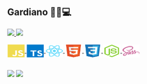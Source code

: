 ## Gardiano 🤵🏻💻

 <div>
  <a href="https://github.com/Gardiano">
  <img height="180em" src="https://github-readme-stats.vercel.app/api?username=Gardiano&show_icons=true&theme=tokyonight&include_all_commits=true&count_private=true" />
  <img height="180em" src="https://github-readme-stats.vercel.app/api/top-langs/?username=Gardiano&layout=compact&langs_count=7&theme=tokyonight" />
</div>
 
<div style="display: inline_block"><br>
  <img align="center" alt="gard-Js" height="30" width="40" src="https://raw.githubusercontent.com/devicons/devicon/master/icons/javascript/javascript-plain.svg">
  <img align="center" alt="gard-Ts" height="30" width="40" src="https://raw.githubusercontent.com/devicons/devicon/master/icons/typescript/typescript-plain.svg">
  <img align="center" alt="gard-React" height="30" width="40" src="https://raw.githubusercontent.com/devicons/devicon/master/icons/react/react-original.svg">
  <img align="center" alt="gard-HTML" height="30" width="40" src="https://raw.githubusercontent.com/devicons/devicon/master/icons/html5/html5-original.svg">
  <img align="center" alt="gard-CSS" height="30" width="40" src="https://raw.githubusercontent.com/devicons/devicon/master/icons/css3/css3-original.svg">
  <img align="center" alt="gard-nodeJS" height="30" width="40" src="https://raw.githubusercontent.com/devicons/devicon/master/icons/nodejs/nodejs-original.svg">
   <img align="center" alt="gard-nodeJS" height="30" width="40" src="https://raw.githubusercontent.com/devicons/devicon/master/icons/sass/sass-original.svg">
</div>
  
  
  ##
  
  
<div> 
  <a href="https://instagram.com/Gardianoz" target="_blank"><img src="https://img.shields.io/badge/-Instagram-d74242?style=for-the-badge&logo=instagram&logoColor=white" target="_blank"></a>
  <a href="https://www.linkedin.com/in/jo%C3%A3o-paulo-nascimento-gardiano-34004517b/" target="_blank"><img src="https://img.shields.io/badge/-LinkedIn-%230077B5?style=for-the-badge&logo=linkedin&logoColor=white" target="_blank"></a>  
</div>

